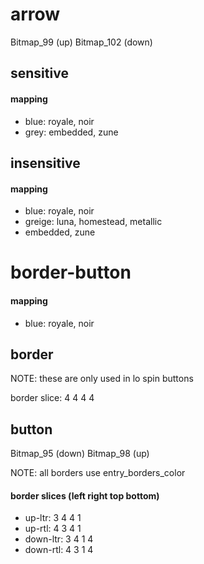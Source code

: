 # arrow

Bitmap_99 (up)
Bitmap_102 (down)

## sensitive

#### mapping
* blue: royale, noir
* grey: embedded, zune

## insensitive

#### mapping
* blue: royale, noir
* greige: luna, homestead, metallic
* embedded, zune

# border-button

#### mapping
* blue: royale, noir

## border

NOTE: these are only used in lo spin buttons

border slice: 4 4 4 4

## button

Bitmap_95 (down)
Bitmap_98 (up)

NOTE: all borders use entry_borders_color

#### border slices (left right top bottom)
* up-ltr: 3 4 4 1
* up-rtl: 4 3 4 1
* down-ltr: 3 4 1 4
* down-rtl: 4 3 1 4
